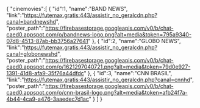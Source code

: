 {
	"cinemovies":[
		{
			"id":1,
			"name":"BAND NEWS",
			"link":"https://futemax.gratis:443/assistir_no_geralcdn.php?canal=bandnewshd",
			"poster_path":"https://firebasestorage.googleapis.com/v0/b/chat-caed0.appspot.com/o/bandnews-logo.png?alt=media&token=795a9340-07d8-4513-87ab-bb3756a27641"
		},
		{
			"id":2,
			"name":"GLOBO NEWS",
			"link":"https://futemax.gratis:443/assistir_no_geralcdn.php?canal=globonewshd",
			"poster_path":"https://firebasestorage.googleapis.com/v0/b/chat-caed0.appspot.com/o/1621297040721.png?alt=media&token=79d0e927-1391-41d8-afa9-35f76a44dfdc"
		},
		{
			"id":3,
			"name":"CNN BRASIL",
			"link":"https://futemax.gratis:443/assistir_no_geralcdn.php?canal=cnnhd",
			"poster_path":"https://firebasestorage.googleapis.com/v0/b/chat-caed0.appspot.com/o/cnn-brasil-logo.png?alt=media&token=afb24f7a-4b44-4ca9-a476-3aaedec7d1ac"
		}
	]
}

